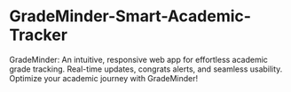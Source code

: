 # GradeMinder-Smart-Academic-Tracker
GradeMinder: An intuitive, responsive web app for effortless academic grade tracking. Real-time updates, congrats alerts, and seamless usability. Optimize your academic journey with GradeMinder!
